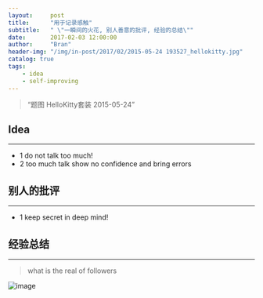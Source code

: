 ```yaml
---
layout:     post
title:      "用于记录感触"
subtitle:   " \"一瞬间的火花, 别人善意的批评, 经验的总结\""
date:       2017-02-03 12:00:00
author:     "Bran"
header-img: "/img/in-post/2017/02/2015-05-24 193527_hellokitty.jpg"
catalog: true
tags:
    - idea
    - self-improving
---
```


> “题图 HelloKitty套装 2015-05-24”

## Idea

- - -

- 1 do not talk too much!
- 2 too much talk show no confidence and bring errors

## 别人的批评
- - -

- 1 keep secret in deep mind!

## 经验总结
- - -
> what is the real of followers

![image](http://7jpq49.com1.z0.glb.clouddn.com/keep-in-mind-2017-02-02%20194548.jpg)